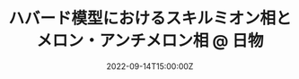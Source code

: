 ---
title: ハバード模型におけるスキルミオン相とメロン・アンチメロン相 @ 日物

event: 日本物理学会2022年秋季大会
event_url: 

location: 東京工業大学
summary: Oral talk / Domestic conference

# Talk start and end times.
#   End time can optionally be hidden by prefixing the line with `#`.
date: '2022-09-14T15:00:00Z'
all_day: true


authors: [小林海翔、 速水賢]
tags: [Recent, Oral, Domestic]

# Is this a featured talk? (true/false)
featured: false

---